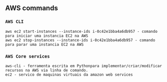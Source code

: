 ## AWS commands

### `AWS CLI`

```
aws ec2 start-instances --instance-ids i-0c42e1bba4a6db957 - comando para iniciar uma instancia EC2 na AWS
aws ec2 stop-instances --instance-ids i-0c42e1bba4a6db957 - comando para parar uma instancia EC2 na AWS
```

### `AWS Core services`

```
aws-cli - ferramenta escrita em Pythonpara implementar/criar/modificar recursos na AWS via linha de comando.
ec2 - servico de maquinas virtuais da amazon web services
```
